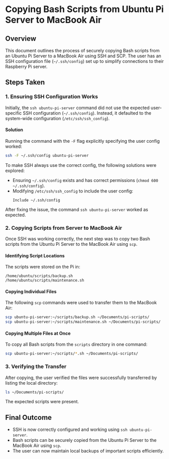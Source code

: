 # Copying Bash Scripts from Ubuntu Pi Server to MacBook Air

## Overview
This document outlines the process of securely copying Bash scripts from an Ubuntu Pi Server to a MacBook Air using SSH and SCP. The user has an SSH configuration file (`~/.ssh/config`) set up to simplify connections to their Raspberry Pi server.

## Steps Taken

### 1. Ensuring SSH Configuration Works
Initially, the `ssh ubuntu-pi-server` command did not use the expected user-specific SSH configuration (`~/.ssh/config`). Instead, it defaulted to the system-wide configuration (`/etc/ssh/ssh_config`).

#### Solution
Running the command with the `-F` flag explicitly specifying the user config worked:
```bash
ssh -F ~/.ssh/config ubuntu-pi-server
```

To make SSH always use the correct config, the following solutions were explored:

- Ensuring `~/.ssh/config` exists and has correct permissions (`chmod 600 ~/.ssh/config`).
- Modifying `/etc/ssh/ssh_config` to include the user config:
  ```plaintext
  Include ~/.ssh/config
  ```

After fixing the issue, the command `ssh ubuntu-pi-server` worked as expected.

### 2. Copying Scripts from Server to MacBook Air
Once SSH was working correctly, the next step was to copy two Bash scripts from the Ubuntu Pi Server to the MacBook Air using `scp`.

#### Identifying Script Locations
The scripts were stored on the Pi in:
```plaintext
/home/ubuntu/scripts/backup.sh
/home/ubuntu/scripts/maintenance.sh
```

#### Copying Individual Files
The following `scp` commands were used to transfer them to the MacBook Air:
```bash
scp ubuntu-pi-server:~/scripts/backup.sh ~/Documents/pi-scripts/
scp ubuntu-pi-server:~/scripts/maintenance.sh ~/Documents/pi-scripts/
```

#### Copying Multiple Files at Once
To copy all Bash scripts from the `scripts` directory in one command:
```bash
scp ubuntu-pi-server:~/scripts/*.sh ~/Documents/pi-scripts/
```

### 3. Verifying the Transfer
After copying, the user verified the files were successfully transferred by listing the local directory:
```bash
ls ~/Documents/pi-scripts/
```
The expected scripts were present.

## Final Outcome
- SSH is now correctly configured and working using `ssh ubuntu-pi-server`.
- Bash scripts can be securely copied from the Ubuntu Pi Server to the MacBook Air using `scp`.
- The user can now maintain local backups of important scripts efficiently.

